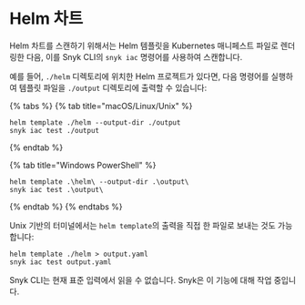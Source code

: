 # Helm 차트

Helm 차트를 스캔하기 위해서는 Helm 템플릿을 Kubernetes 매니페스트 파일로 렌더링한 다음, 이를 Snyk CLI의 `snyk iac` 명령어를 사용하여 스캔합니다.

예를 들어, `./helm` 디렉토리에 위치한 Helm 프로젝트가 있다면, 다음 명령어를 실행하여 템플릿 파일을 `./output` 디렉토리에 출력할 수 있습니다:

{% tabs %}
{% tab title="macOS/Linux/Unix" %}
```
helm template ./helm --output-dir ./output
snyk iac test ./output
```
{% endtab %}

{% tab title="Windows PowerShell" %}
```
helm template .\helm\ --output-dir .\output\
snyk iac test .\output\
```
{% endtab %}
{% endtabs %}

Unix 기반의 터미널에서는 `helm template`의 출력을 직접 한 파일로 보내는 것도 가능합니다:

```
helm template ./helm > output.yaml
snyk iac test output.yaml
```

Snyk CLI는 현재 표준 입력에서 읽을 수 없습니다. Snyk은 이 기능에 대해 작업 중입니다.
